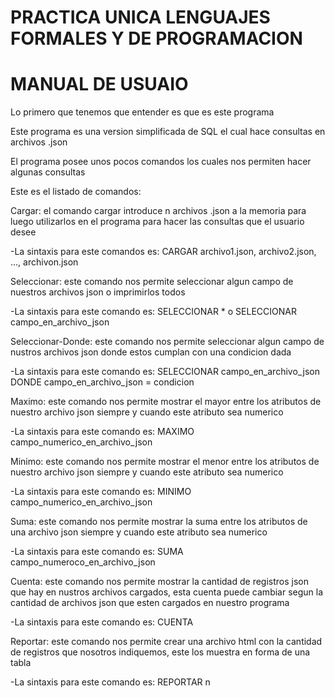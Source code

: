 # PRACTICA UNICA LENGUAJES FORMALES Y DE PROGRAMACION 

# MANUAL DE USUAIO

<p>Lo primero que tenemos que entender es que es este programa</p>
<p>Este programa es una version simplificada de SQL el cual hace consultas en archivos .json</p>
<p>El programa posee unos pocos comandos los cuales nos permiten hacer algunas consultas</p>
<p>Este es el listado de comandos:</p>

<p>Cargar: el comando cargar introduce n archivos .json a la memoria para luego utilizarlos en el programa para hacer las consultas que el usuario desee </p>
-La sintaxis para este comandos es: CARGAR archivo1.json, archivo2.json, ..., archivon.json

<p>Seleccionar: este comando nos permite seleccionar algun campo de nuestros archivos json o imprimirlos todos</p>
-La sintaxis para este comando es: SELECCIONAR *  o  SELECCIONAR campo_en_archivo_json

<p>Seleccionar-Donde: este comando nos permite seleccionar algun campo de nustros archivos json donde estos cumplan con una condicion dada</p>
-La sintaxis para este comando es: SELECCIONAR campo_en_archivo_json DONDE campo_en_archivo_json = condicion

<p>Maximo: este comando nos permite mostrar el mayor entre los atributos de nuestro archivo json siempre y cuando este atributo sea numerico</p>
-La sintaxis para este comando es: MAXIMO campo_numerico_en_archivo_json

<p>Minimo: este comando nos permite mostrar el menor entre los atributos de nuestro archivo json siempre y cuando este atributo sea numerico</p>
-La sintaxis para este comando es: MINIMO campo_numerico_en_archivo_json

<p>Suma: este comando nos permite mostrar la suma entre los atributos de una archivo json siempre y cuando este atributo sea numerico</p>
-La sintaxis para este comando es: SUMA campo_numeroco_en_archivo_json

<p>Cuenta: este comando nos permite mostrar la cantidad de registros json que hay en nustros archivos cargados, esta cuenta puede cambiar segun la cantidad de archivos json que esten cargados en nuestro programa</p>
-La sintaxis para este comando es: CUENTA

<p>Reportar: este comando nos permite crear una archivo html con la cantidad de registros que nosotros indiquemos, este los muestra en forma de una tabla</p>
-La sintaxis para este comando es: REPORTAR n
